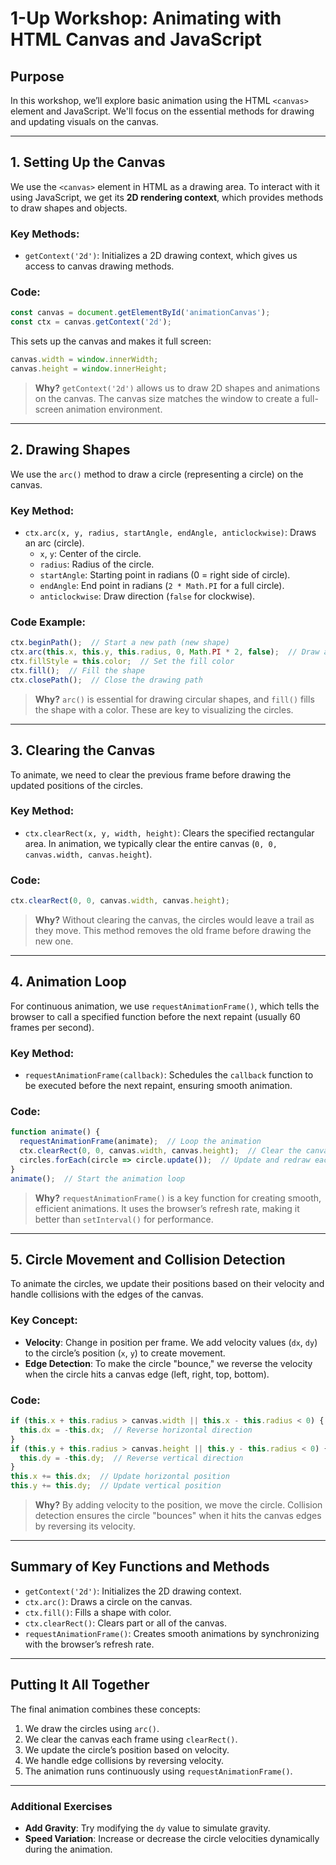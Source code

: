 
# 1-Up Workshop: Animating with HTML Canvas and JavaScript

## Purpose
In this workshop, we’ll explore basic animation using the HTML `<canvas>` element and JavaScript. We'll focus on the essential methods for drawing and updating visuals on the canvas.

---

## 1. Setting Up the Canvas

We use the `<canvas>` element in HTML as a drawing area. To interact with it using JavaScript, we get its **2D rendering context**, which provides methods to draw shapes and objects.

### Key Methods:
- `getContext('2d')`: Initializes a 2D drawing context, which gives us access to canvas drawing methods.

### Code:
```javascript
const canvas = document.getElementById('animationCanvas');
const ctx = canvas.getContext('2d');
```

This sets up the canvas and makes it full screen:

```javascript
canvas.width = window.innerWidth;
canvas.height = window.innerHeight;
```

> **Why?** `getContext('2d')` allows us to draw 2D shapes and animations on the canvas. The canvas size matches the window to create a full-screen animation environment.

---

## 2. Drawing Shapes

We use the `arc()` method to draw a circle (representing a circle) on the canvas.

### Key Method:
- `ctx.arc(x, y, radius, startAngle, endAngle, anticlockwise)`: Draws an arc (circle). 
  - `x`, `y`: Center of the circle.
  - `radius`: Radius of the circle.
  - `startAngle`: Starting point in radians (0 = right side of circle).
  - `endAngle`: End point in radians (`2 * Math.PI` for a full circle).
  - `anticlockwise`: Draw direction (`false` for clockwise).

### Code Example:
```javascript
ctx.beginPath();  // Start a new path (new shape)
ctx.arc(this.x, this.y, this.radius, 0, Math.PI * 2, false);  // Draw a circle
ctx.fillStyle = this.color;  // Set the fill color
ctx.fill();  // Fill the shape
ctx.closePath();  // Close the drawing path
```

> **Why?** `arc()` is essential for drawing circular shapes, and `fill()` fills the shape with a color. These are key to visualizing the circles.

---

## 3. Clearing the Canvas

To animate, we need to clear the previous frame before drawing the updated positions of the circles.

### Key Method:
- `ctx.clearRect(x, y, width, height)`: Clears the specified rectangular area. In animation, we typically clear the entire canvas (`0, 0, canvas.width, canvas.height`).

### Code:
```javascript
ctx.clearRect(0, 0, canvas.width, canvas.height);
```

> **Why?** Without clearing the canvas, the circles would leave a trail as they move. This method removes the old frame before drawing the new one.

---

## 4. Animation Loop

For continuous animation, we use `requestAnimationFrame()`, which tells the browser to call a specified function before the next repaint (usually 60 frames per second).

### Key Method:
- `requestAnimationFrame(callback)`: Schedules the `callback` function to be executed before the next repaint, ensuring smooth animation.

### Code:
```javascript
function animate() {
  requestAnimationFrame(animate);  // Loop the animation
  ctx.clearRect(0, 0, canvas.width, canvas.height);  // Clear the canvas
  circles.forEach(circle => circle.update());  // Update and redraw each circle
}
animate();  // Start the animation loop
```

> **Why?** `requestAnimationFrame()` is a key function for creating smooth, efficient animations. It uses the browser’s refresh rate, making it better than `setInterval()` for performance.

---

## 5. Circle Movement and Collision Detection

To animate the circles, we update their positions based on their velocity and handle collisions with the edges of the canvas.

### Key Concept:
- **Velocity**: Change in position per frame. We add velocity values (`dx`, `dy`) to the circle’s position (`x`, `y`) to create movement.
- **Edge Detection**: To make the circle "bounce," we reverse the velocity when the circle hits a canvas edge (left, right, top, bottom).

### Code:
```javascript
if (this.x + this.radius > canvas.width || this.x - this.radius < 0) {
  this.dx = -this.dx;  // Reverse horizontal direction
}
if (this.y + this.radius > canvas.height || this.y - this.radius < 0) {
  this.dy = -this.dy;  // Reverse vertical direction
}
this.x += this.dx;  // Update horizontal position
this.y += this.dy;  // Update vertical position
```

> **Why?** By adding velocity to the position, we move the circle. Collision detection ensures the circle "bounces" when it hits the canvas edges by reversing its velocity.

---

## Summary of Key Functions and Methods

- `getContext('2d')`: Initializes the 2D drawing context.
- `ctx.arc()`: Draws a circle on the canvas.
- `ctx.fill()`: Fills a shape with color.
- `ctx.clearRect()`: Clears part or all of the canvas.
- `requestAnimationFrame()`: Creates smooth animations by synchronizing with the browser’s refresh rate.

---

## Putting It All Together

The final animation combines these concepts:
1. We draw the circles using `arc()`.
2. We clear the canvas each frame using `clearRect()`.
3. We update the circle’s position based on velocity.
4. We handle edge collisions by reversing velocity.
5. The animation runs continuously using `requestAnimationFrame()`.

---

### Additional Exercises
- **Add Gravity**: Try modifying the `dy` value to simulate gravity.
- **Speed Variation**: Increase or decrease the circle velocities dynamically during the animation.


